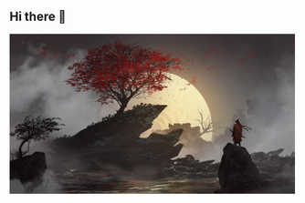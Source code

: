 ## Hi there 👋

<img src="https://github.com/QuantumBi/QuantumBi/blob/main/sakura.jpg" alt="The Me" width="500">
